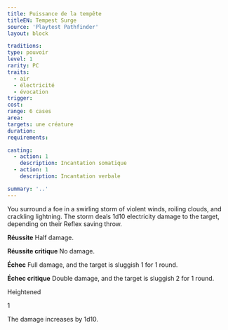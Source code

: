 ```yaml
---
title: Puissance de la tempête
titleEN: Tempest Surge
source: 'Playtest Pathfinder'
layout: block

traditions:
type: pouvoir
level: 1
rarity: PC
traits:
  - air
  - électricité
  - évocation
trigger: 
cost: 
range: 6 cases
area: 
targets: une créature
duration: 
requirements: 

casting:
  - action: 1
    description: Incantation somatique
  - action: 1
    description: Incantation verbale

summary: '..'
---
```

You surround a foe in a swirling storm of violent winds, roiling clouds, and crackling lightning. The storm deals 1d10 electricity damage to the target, depending on their Reflex saving throw.

**Réussite** Half damage.

**Réussite critique** No damage.

**Échec** Full damage, and the target is sluggish 1 for 1 round.

**Échec critique** Double damage, and the target is sluggish 2 for 1 round.

Heightened

1

The damage increases by 1d10.